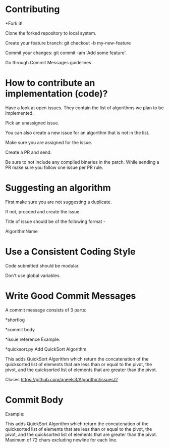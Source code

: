 # Contributing
*Fork it!

Clone the forked repository to local system.

Create your feature branch: git checkout -b my-new-feature

Commit your changes: git commit -am 'Add some feature'.

Go through Commit Messages guidelines

# How to contribute an implementation (code)?
Have a look at open issues. They contain the list of algorithms we plan to be implemented. 

Pick an unassigned issue.

You can also create a new issue for an algorithm that is not in the list.

Make sure you are assigned for the issue.

Create a PR and send.

Be sure to not include any compiled binaries in the patch.
While sending a PR make sure you follow one issue per PR rule.

# Suggesting an algorithm
First make sure you are not suggesting a duplicate.

If not, proceed and create the issue.

Title of issue should be of the following format -

AlgorithmName

# Use a Consistent Coding Style
Code submitted should be modular.

Don't use global variables.

# Write Good Commit Messages
A commit message consists of 3 parts:

*shortlog

*commit body

*issue reference Example:

*quicksort.py Add QuickSort Algorithm

This adds QuickSort Algorithm which return the concatenation of the
quicksorted list of elements that are less than or equal to the pivot, the
pivot, and the quicksorted list of elements that are greater than the pivot.

Closes https://github.com/aneels3/Algorithm/issues/2

# Commit Body
Example:

This adds QuickSort Algorithm which return the concatenation of the
quicksorted list of elements that are less than or equal to the pivot, the
pivot, and the quicksorted list of elements that are greater than the pivot.
Maximum of 72 chars excluding newline for each line.


